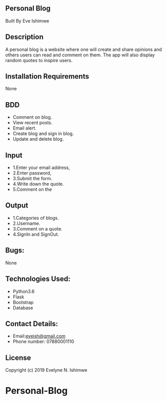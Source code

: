 ## Personal Blog
Built By Eve Ishimwe

## Description
A personal blog is a website where one will create and share opinions and others users can read and comment on them. The app will also display random quotes to inspire users.

## Installation Requirements
None

## BDD
* Comment on blog.
* View recent posts.
* Email alert.
* Create blog and sign in blog.
* Update and delete blog.

## Input
* 1.Enter your email address,
* 2.Enter password,
* 3.Submit the form.
* 4.Write down the quote.
* 5.Comment on the 

## Output
* 1.Categories of blogs.
* 2.Username.
* 3.Comment on a quote.
* 4.SignIn and SignOut.

## Bugs:
None

## Technologies Used:
* Python3.6
* Flask 
* Bootstrap 
* Database

## Contact Details:
* Email:eveish@gmail.com
* Phone number: 07880001110

## License
Copyright (c) 2019 Evelyne N. Ishimwe 
# Personal-Blog
